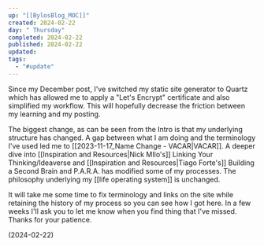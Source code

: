 ```yaml
---
up: "[[BylosBlog_MOC]]"
created: 2024-02-22
day: " Thursday"
completed: 2024-02-22
published: 2024-02-22
updated: 
tags:
  - "#update"
---
```

Since my December post, I've switched my static site generator to Quartz which has allowed me to apply a "Let's Encrypt" certificate and also simplified my workflow. This will hopefully decrease the friction between my learning and my posting. 

The biggest change, as can be seen from the Intro is that my underlying structure has changed. A gap between what I am doing and the terminology I've used led me to [[2023-11-17_Name Change - VACAR|VACAR]]. A deeper dive into [[Inspiration and Resources|Nick MIlo's]] Linking Your Thinking/Ideaverse and [[Inspiration and Resources|Tiago Forte's]] Building a Second Brain and P.A.R.A. has modified some of my processes. The philosophy underlying my [[life operating system]] is unchanged.

It will take me some time to fix terminology and links on the site while retaining the history of my process so you can see how I got here. In a few weeks I'll ask you to let me know when you find thing that I've missed. Thanks for your patience.

(2024-02-22)